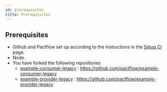```yaml
---
id: prerequisites
title: Prerequisites
---
```


## Prerequisites

* Github and Pactflow set up according to the instructions in the [Setup CI](/docs/workshops/ci-cd-legacy/set-up-ci/) page.
* Node.
* You have forked the following repositories
  * [example-consumer-legacy](https://github.com/pactflow/example-consumer-legacy) : <https://github.com/pactflow/example-consumer-legacy>
  * [example-provider-legacy](https://github.com/pactflow/example-provider-legacy) : <https://github.com/pactflow/example-provider-legacy>
